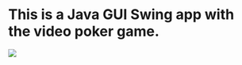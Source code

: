 # This is a Java GUI Swing app with the video poker game.

<div>
<img src="src/java/resources/images/demo.png">
</div>
